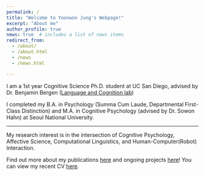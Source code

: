 ```yaml
---
permalink: /
title: "Welcome to Yoonwon Jung's Webpage!"
excerpt: "About me"
author_profile: true
news: true  # includes a list of news items
redirect_from: 
  - /about/
  - /about.html
  - /news
  - /news.html

---
```


I am a 1st year Cognitive Science Ph.D. student at UC San Diego, advised by Dr. Benjamin Bergen ([Language and Cognition lab](https://langcoglab.ucsd.edu/))

I completed my B.A. in Psychology (Summa Cum Laude, Departmental First-Class Distinction) and M.A. in Cognitive Psychology (advised by Dr. Sowon Hahn) at Seoul National University.

------
My research interest is in the intersection of Cognitive Psychology, Affective Science, Computational Linguistics, and Human-Computer(Robot) Interaction.

Find out more about my publications [here](publications) and ongoing projects [here](portfolio)!
You can view my recent CV [here](/cv).